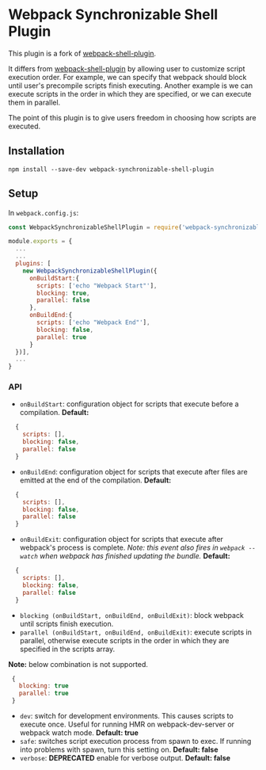 # Webpack Synchronizable Shell Plugin
This plugin is a fork of [webpack-shell-plugin](https://github.com/1337programming/webpack-shell-plugin).

It differs from [webpack-shell-plugin](https://github.com/1337programming/webpack-shell-plugin) by allowing user to customize script execution order. For example, we can specify that webpack should block until user's precompile scripts finish executing. Another example is we can execute scripts in the order in which they are specified, or we can execute them in parallel. 

The point of this plugin is to give users freedom in choosing how scripts are executed.

## Installation

`npm install --save-dev webpack-synchronizable-shell-plugin`

## Setup
In `webpack.config.js`:

```js
const WebpackSynchronizableShellPlugin = require('webpack-synchronizable-shell-plugin');

module.exports = {
  ...
  ...
  plugins: [
    new WebpackSynchronizableShellPlugin({
      onBuildStart:{
        scripts: ['echo "Webpack Start"'],
        blocking: true,
        parallel: false
      }, 
      onBuildEnd:{
        scripts: ['echo "Webpack End"'],
        blocking: false,
        parallel: true
      }
  })],
  ...
}
```

### API
* `onBuildStart`: configuration object for scripts that execute before a compilation. 
**Default:**
```js
  {
    scripts: [],
    blocking: false,
    parallel: false
  }
```
* `onBuildEnd`: configuration object for scripts that execute after files are emitted at the end of the compilation. 
**Default:**
```js
  {
    scripts: [],
    blocking: false,
    parallel: false
  }
```
* `onBuildExit`: configuration object for scripts that execute after webpack's process is complete. *Note: this event also fires in `webpack --watch` when webpack has finished updating the bundle.*
**Default:**
```js
  {
    scripts: [],
    blocking: false,
    parallel: false
  }
```
* `blocking (onBuildStart, onBuildEnd, onBuildExit)`: block webpack until scripts finish execution.
* `parallel (onBuildStart, onBuildEnd, onBuildExit)`: execute scripts in parallel, otherwise execute scripts in the order in which they are specified in the scripts array.

**Note:** below combination is not supported.
 ```js
  {
    blocking: true
    parallel: true
  } 
 ```

* `dev`: switch for development environments. This causes scripts to execute once. Useful for running HMR on webpack-dev-server or webpack watch mode. **Default: true**
* `safe`: switches script execution process from spawn to exec. If running into problems with spawn, turn this setting on. **Default: false**
* `verbose`: **DEPRECATED** enable for verbose output. **Default: false**
